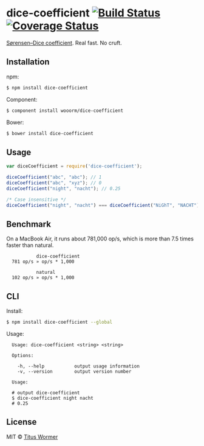 # dice-coefficient [![Build Status](https://img.shields.io/travis/wooorm/dice-coefficient.svg?style=flat)](https://travis-ci.org/wooorm/dice-coefficient) [![Coverage Status](https://img.shields.io/coveralls/wooorm/dice-coefficient.svg?style=flat)](https://coveralls.io/r/wooorm/dice-coefficient?branch=master)

[Sørensen–Dice coefficient](http://en.wikipedia.org/wiki/Sørensen–Dice_coefficient). Real fast. No cruft.

## Installation

npm:
```sh
$ npm install dice-coefficient
```

Component:
```sh
$ component install wooorm/dice-coefficient
```

Bower:
```sh
$ bower install dice-coefficient
```

## Usage

```js
var diceCoefficient = require('dice-coefficient');

diceCoefficient("abc", "abc"); // 1
diceCoefficient("abc", "xyz"); // 0
diceCoefficient("night", "nacht"); // 0.25

/* Case insensitive */
diceCoefficient("night", "nacht") === diceCoefficient("NiGhT", "NACHT"); // true
```

## Benchmark

On a MacBook Air, it runs about 781,000 op/s, which is more than 7.5 times faster than natural.

```
           dice-coefficient
  781 op/s » op/s * 1,000

           natural
  102 op/s » op/s * 1,000
```

## CLI

Install:
```sh
$ npm install dice-coefficient --global
```

Usage:
```
  Usage: dice-coefficient <string> <string>

  Options:

    -h, --help           output usage information
    -v, --version        output version number

  Usage:

  # output dice-coefficient
  $ dice-coefficient night nacht
  # 0.25
```

## License

MIT © [Titus Wormer](http://wooorm.com)
